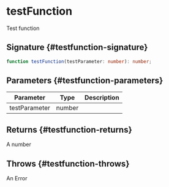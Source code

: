 # testFunction

Test function

## Signature {#testfunction-signature}

```typescript
function testFunction(testParameter: number): number;
```

## Parameters {#testfunction-parameters}

|  Parameter | Type | Description |
|  --- | --- | --- |
|  testParameter | number |  |

## Returns {#testfunction-returns}

A number

## Throws {#testfunction-throws}

An Error